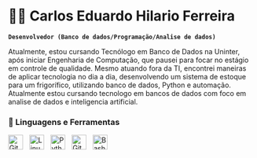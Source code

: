 # 🏄‍♂️ Carlos Eduardo Hilario Ferreira

**`Desenvolvedor (Banco de dados/Programação/Analise de dados)`**

Atualmente, estou cursando Tecnólogo em Banco de Dados na Uninter, após iniciar Engenharia de Computação, que pausei para focar no estágio em controle de qualidade. Mesmo atuando fora da TI, encontrei maneiras de aplicar tecnologia no dia a dia, desenvolvendo um sistema de estoque para um frigorífico, utilizando banco de dados, Python e automação.
Atualmente estou cursando tecnologo em bancos de dados com foco em analise de dados e inteligencia artificial. 

### 🧰 Linguagens e Ferramentas

<img align="left" alt="Git" width="30px" style="padding-right:10px;" src="https://cdn.jsdelivr.net/gh/devicons/devicon/icons/git/git-original.svg" />
<img align="left" alt="Linux" width="30px" style="padding-right:10px;" src="https://cdn.jsdelivr.net/gh/devicons/devicon/icons/linux/linux-original.svg" />
<img align="left" alt="Python" width="30px" style="padding-right:10px;" src="https://cdn.jsdelivr.net/gh/devicons/devicon/icons/python/python-plain.svg" />
<img align="left" alt="GitHub" width="30px" style="padding-right:10px;" src="https://cdn.jsdelivr.net/gh/devicons/devicon/icons/github/github-original.svg" />
<img align="left" alt="Bash" width="30px" style="padding-right:10px;" src="https://cdn.jsdelivr.net/gh/devicons/devicon/icons/bash/bash-original.svg" />
<br />
